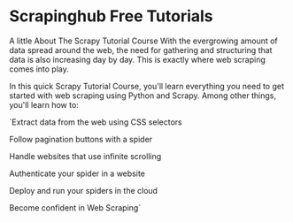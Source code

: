 # Scrapinghub Free Tutorials

A little About The Scrapy Tutorial Course
With the evergrowing amount of data spread around the web, the need for gathering and structuring that data is also increasing day by day. This is exactly where web scraping comes into play.

In this quick Scrapy Tutorial Course, you'll learn everything you need to get started with web scraping using Python and Scrapy. Among other things, you'll learn how to:

`Extract data from the web using CSS selectors

Follow pagination buttons with a spider

Handle websites that use infinite scrolling

Authenticate your spider in a website

Deploy and run your spiders in the cloud

Become confident in Web Scraping`
